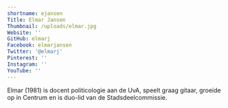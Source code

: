 ```yaml
---
shortname: ejansen
Title: Elmar Jansen
Thumbnail: /uploads/elmar.jpg
Website: ''
GitHub: elmarj
Facebook: elmarjansen
Twitter: '@elmarj'
Pinterest: ''
Instagram: ''
YouTube: ''
---
```

Elmar (1981) is docent politicologie aan de UvA, speelt graag gitaar, groeide op in Centrum en is duo-lid van de Stadsdeelcommissie.
